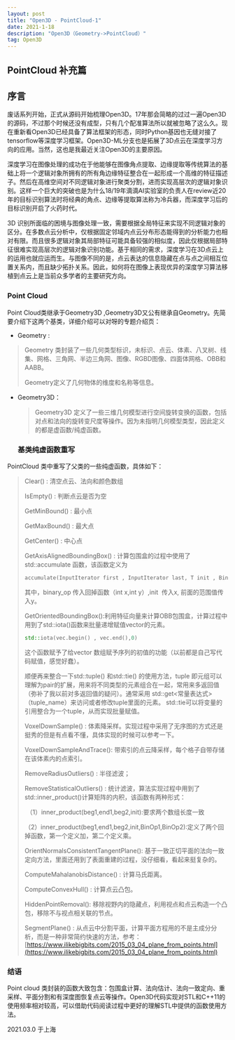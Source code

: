 ```yaml
---
layout: post
title: "Open3D - PointCloud-1"
date: 2021-1-18 
description: "Open3D（Geometry->PointCloud）"
tag: Open3D 
---   
```




## PointCloud 补充篇

## 序言

 废话系列开始，正式从源码开始梳理Open3D。17年那会简略的过过一遍Open3D的源码，不过那个时候还没有成型，只有几个配准算法所以就被忽略了这么久。现在重新看Open3D已经具备了算法框架的形态，同时Python基因也无缝对接了tensorflow等深度学习框架。Open3D-ML分支也是拓展了3D点云在深度学习方向的应用。当然，这也是我最近关注Open3D的主要原因。

深度学习在图像处理的成功在于他能够在图像角点提取、边缘提取等传统算法的基础上将一个逻辑对象所拥有的所有角边缘特征整合在一起形成一个高维的特征描述子。然后在高维空间对不同逻辑对象进行聚类分割，进而实现高层次的逻辑对象识别。这样一个巨大的突破也是为什么18/19年滴滴AI实验室的负责人在review近20年的目标识别算法时将经典的角点、边缘等提取算法称为冷兵器，而深度学习后的目标识别开启了火药时代。

3D 识别所面临的困境与图像处理一致，需要根据全局特征来实现不同逻辑对象的区分。在多数点云分析中，仅根据固定邻域内点云分布形态能得到的分析能力也相对有限。而且很多逻辑对象其局部特征可能具备较强的相似度，因此仅根据局部特征很难实现高层次的逻辑对象识别功能。基于相同的需求，深度学习在3D点云上的运用也就应运而生。与图像不同的是，点云表达的信息隐藏在点与点之间相互位置关系内，而且缺少拓扑关系。因此，如何将在图像上表现优异的深度学习算法移植到点云上是当前众多学者的主要研究方向。

### Point Cloud　

Point Cloud类继承于Geometry3D ,Geometry3D又公有继承自Geometry。先简要介绍下这两个基类，详细介绍可以对呀的专题介绍页：

* Geometry :

> Geometry 类封装了一些几何类型标识，未标识、点云、体素、八叉树、线集、网格、三角网、半边三角网、图像、RGBD图像、四面体网格、OBB和AABB。
>
> Geometry定义了几何物体的维度和名称等信息。

* Geometry3D：

  > Geometry3D 定义了一些三维几何模型进行空间旋转变换的函数，包括对点和法向的旋转变尺度等操作。因为未指明几何模型类型，因此定义的都是虚函数/纯虚函数。

  ### 基类纯虚函数重写

PointCloud 类中重写了父类的一些纯虚函数，具体如下：

> Clear() : 清空点云、法向和颜色数组
>
> IsEmpty() : 判断点云是否为空
>
> GetMinBound() : 最小点
>
> GetMaxBound() : 最大点
>
> GetCenter() : 中心点
>
> GetAxisAlignedBoundingBox() : 计算包围盒的过程中使用了std::accumulate 函数，该函数定义为 
>
> ``` c++
> accumulate(InputIterator first , InputIterator last, T init , BinaryOperation binary_op)
> ```
>
> 其中，binary_op 传入回掉函数（int x,int y）,init  传入x, 前面的范围值传入y。
>
> GetOrientedBoundingBox():利用特征向量来计算OBB包围盒，计算过程中用到了std::iota()函数来批量递增赋值vector的元素。
>
>  ``` c++
> std::iota(vec.begin() , vec.end(),0)
>  ```
>
> 这个函数赋予了给vector 数组赋予序列的初值的功能（以前都是自己写代码赋值，感觉好蠢）。
>
> 顺便再来整合一下std::tuple() 和std::tie() 的使用方法，tuple 即元组可以理解为pair的扩展，用来将不同类型的元素组合在一起，常用来多返回值（弥补了我以前对多返回值的疑问）。通常采用 std::get<常量表达式>（tuple_name）来访问或者修改tuple里面的元素。  std::tie可以将变量的引用整合为一个tuple，从而实现批量赋值。
>
> VoxelDownSample() : 体素降采样。实现过程中采用了无序图的方式还是挺秀的但是有点看不懂，具体实现的时候可以参考一下。
>
> VoxelDownSampleAndTrace(): 带索引的点云降采样，每个格子自带存储在该体素内的点索引。
>
> RemoveRadiusOutliers() : 半径滤波；
>
> RemoveStatisticalOutliers() : 统计滤波，算法实现过程中用到了std::inner_product()计算矩阵的内积，该函数有两种形式：
>
> ​    （1）inner_product(beg1,end1,beg2,init):要求两个数组长度一致
>
> ​    （2）inner_product(beg1,end1,beg2,init,BinOp1,BinOp2):定义了两个回掉函数，第一个定义加，第二个定义乘。
>
> OrientNormalsConsistentTangentPlane(): 基于一致正切平面的法向一致定向方法，里面还用到了表面重建的过程，没仔细看，看起来挺复杂的。
>
> ComputeMahalanobisDistance() : 计算马氏距离。
>
> ComputeConvexHull() : 计算点云凸包。
>
> HiddenPointRemoval(): 移除视野内的隐藏点，利用视点和点云构造一个凸包，移除不与视点相关联的节点。
>
> SegmentPlane() : 从点云中分割平面，计算平面方程用的不是主成分分析，而是一种非常简约快速的方法，参考：[https://www.ilikebigbits.com/2015_03_04_plane_from_points.html](https://www.ilikebigbits.com/2015_03_04_plane_from_points.html)
>
> 

### 结语

Point cloud 类封装的函数大致包含：包围盒计算、法向估计、法向一致定向、重采样、平面分割和有深度图恢复点云等操作。Open3D代码实现对STL和C++11的使用频率相对较高，可以借助代码阅读过程中更好的理解STL中提供的函数使用方法。



2021.03.0  于上海